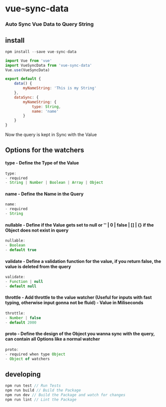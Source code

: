 # vue-sync-data
### Auto Sync Vue Data to Query String

## install

```javascript
npm install --save vue-sync-data
```

```javascript
import Vue from 'vue'
import VueSyncData from 'vue-sync-data'
Vue.use(VueSyncData)

export default {
    data() {
        myNameString: 'This is my String'
    },
    dataSync: {
        myNameString: {
            type: String,
            name: 'name'
        }
    }
}
```

Now the query is kept in Sync with the Value

## Options for the watchers

#### type - Define the Type of the Value
```javascript
type: 
- required
- String | Number | Boolean | Array | Object
```

#### name - Define the Name in the Query
```javascript
name: 
- required
- String
```

#### nullable - Define if the Value gets set to null or '' | 0 | false | [] | {} if the Object does not exist in query
```javascript
nullable:
- Boolean
- default true
```

#### validate - Define a validation function for the value, if you return false, the value is deleted from the query
```javascript
validate: 
- Function | null
- default null
```


#### throttle - Add throttle to the value watcher (Useful for inputs with fast typing, otherwise input gonna not be fluid) - Value in Miliseconds
```javascript
throttle: 
- Number | false
- default 2000
```

#### proto - Define the design of the Object you wanna sync with the query, can contain all Options like a normal watcher
```javascript
proto: 
- required when type Object
- Object of watchers
```

## developing
```javascript
npm run test // Run Tests
npm run build // Build the Package
npm run dev // Build the Package and watch for changes
npm run lint // Lint the Package
```

